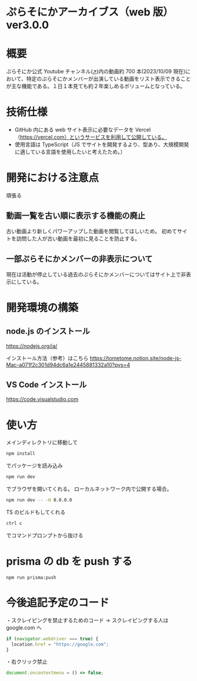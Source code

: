 # ぷらそにかアーカイブス（web 版）ver3.0.0

# 概要

ぷらそにか公式 Youtube チャンネル([↗︎](https://www.youtube.com/channel/UCZx7esGXyW6JXn98byfKEIA))内の動画約 700 本(2023/10/09 現在)において、特定のぷらそにかメンバーが出演している動画をリスト表示できることが主な機能である。１日１本見ても約２年楽しめるボリュームとなっている。

# 技術仕様

- GitHub 内にある web サイト表示に必要なデータを Vercel（https://vercel.com）というサービスを利用して公開している。
- 使用言語は TypeScript（JS でサイトを開発するより、型あり、大規模開発に適している言語を使用したいと考えたため。）

# 開発における注意点

頑張る

## 動画一覧を古い順に表示する機能の廃止

古い動画より新しくパワーアップした動画を閲覧してほしいため。
初めてサイトを訪問した人が古い動画を最初に見ることを防止する。

## 一部ぷらそにかメンバーの非表示について

現在は活動が停止している過去のぷらそにかメンバーについてはサイト上で非表示にしている。

# 開発環境の構築

## node.js のインストール

https://nodejs.org/ja/

インストール方法（参考）はこちら
https://tometome.notion.site/node-js-Mac-a071f2c301d94dc6a1e2445881332a10?pvs=4

## VS Code インストール

https://code.visualstudio.com

# 使い方

メインディレクトリに移動して

```bash
npm install
```

でパッケージを読み込み

```bash
npm run dev
```

でブラウザを開いてくれる。
ローカルネットワーク内で公開する場合。
```bash
npm run dev -- -H 0.0.0.0
```

TS のビルドもしてくれる

```bash
ctrl c
```

でコマンドプロンプトから抜ける

# prisma の db を push する

```
npm run prisma:push
```

# 今後追記予定のコード

・スクレイピングを禁止するためのコード
→ スクレイピングする人は google.com へ

```jsx
if (navigator.webdriver === true) {
  location.href = "https://google.com";
}
```

・右クリック禁止

```jsx
document.oncontextmenu = () => false;
```
